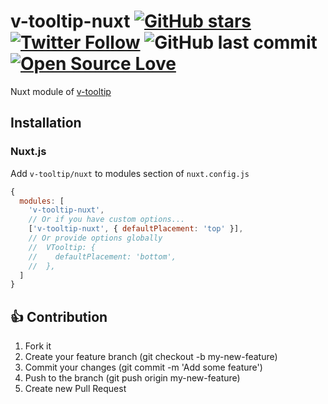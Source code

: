# v-tooltip-nuxt [![GitHub stars](https://img.shields.io/github/stars/apgapg/pie_chart.svg?style=social)](https://github.com/apgapg/pie_chart) [![Twitter Follow](https://img.shields.io/twitter/url/https/@ayushpgupta.svg?style=social)](https://twitter.com/ayushpgupta) ![GitHub last commit](https://img.shields.io/github/last-commit/apgapg/v-tooltip-nuxt.svg) [![Open Source Love](https://badges.frapsoft.com/os/v2/open-source.svg?v=103)](https://github.com/apgapg/v-tooltip-nuxt) 

Nuxt module of [v-tooltip](https://www.npmjs.com/package/v-tooltip)

## Installation

### Nuxt.js

Add `v-tooltip/nuxt` to modules section of `nuxt.config.js`

```js
{
  modules: [
    'v-tooltip-nuxt',
    // Or if you have custom options...
    ['v-tooltip-nuxt', { defaultPlacement: 'top' }],
    // Or provide options globally
    //  VTooltip: {
    //    defaultPlacement: 'bottom',
    //  },
  ]
}
```

## 👍 Contribution
1. Fork it
2. Create your feature branch (git checkout -b my-new-feature)
3. Commit your changes (git commit -m 'Add some feature')
4. Push to the branch (git push origin my-new-feature)
5. Create new Pull Request
